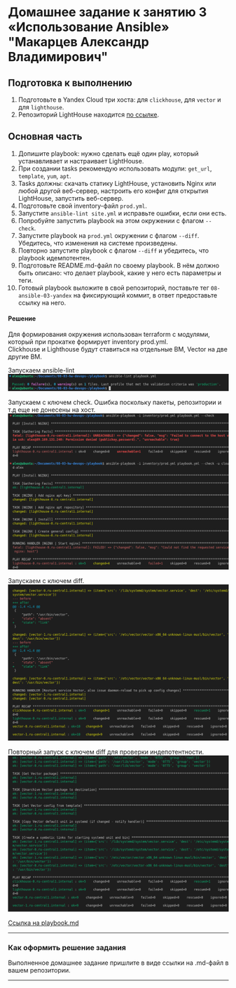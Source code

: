 # Домашнее задание к занятию 3 «Использование Ansible» "Макарцев Александр Владимирович"

## Подготовка к выполнению

1. Подготовьте в Yandex Cloud три хоста: для `clickhouse`, для `vector` и для `lighthouse`.
2. Репозиторий LightHouse находится [по ссылке](https://github.com/VKCOM/lighthouse).

## Основная часть

1. Допишите playbook: нужно сделать ещё один play, который устанавливает и настраивает LightHouse.
2. При создании tasks рекомендую использовать модули: `get_url`, `template`, `yum`, `apt`.
3. Tasks должны: скачать статику LightHouse, установить Nginx или любой другой веб-сервер, настроить его конфиг для открытия LightHouse, запустить веб-сервер.
4. Подготовьте свой inventory-файл `prod.yml`.
5. Запустите `ansible-lint site.yml` и исправьте ошибки, если они есть.
6. Попробуйте запустить playbook на этом окружении с флагом `--check`.
7. Запустите playbook на `prod.yml` окружении с флагом `--diff`. Убедитесь, что изменения на системе произведены.
8. Повторно запустите playbook с флагом `--diff` и убедитесь, что playbook идемпотентен.
9. Подготовьте README.md-файл по своему playbook. В нём должно быть описано: что делает playbook, какие у него есть параметры и теги.
10. Готовый playbook выложите в свой репозиторий, поставьте тег `08-ansible-03-yandex` на фиксирующий коммит, в ответ предоставьте ссылку на него.

#### Решение
Для формирования окружения использован terraform c модулями, который при прокатке формирует inventory prod.yml.  
Clickhouse и Lighthouse будут ставиться на отдельные ВМ, Vector на две другие ВМ.

Запускаем ansible-lint
![1-1](./1.png)

Запускаем с ключем check. Ошибка поскольку пакеты, репозитории и т.д еще не донесены на хост.
![1-2](./2.png)

Запускаем с ключем diff.
![1-3](./3.png)

Повторный запуск с ключем diff для проверки индепотентности.
![1-4](./4.png)

[Ссылка на playbook.md](./playbook.md)

---

### Как оформить решение задания

Выполненное домашнее задание пришлите в виде ссылки на .md-файл в вашем репозитории.

---
